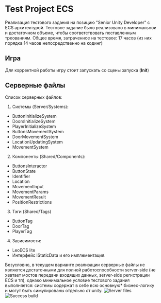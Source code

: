 # Test Project ECS
Реализация тестового задания на позицию "Senior Unity Developer" с ECS архитектурой.
Тестовое задание было реализовано в минимальнои и достаточном объеме, чтобы соответствовать поставленным треованиям.
Общее время, затраченное на тестовое: 17 часов (из них порядка 14 часов непосредственно на кодинг)

## Игра
Для корректной работы игру стоит запускать со сцены запуска (<b>Init</b>) 

## Серверные файлы
Список серверных файлов:
1. Системы (Server/Systems):
- ButtonInitializeSystem
- DoorsInitializeSystem
- PlayerInitializeSystem
- ButtonsMovementSystem
- DoorMovementSystem
- LocationUpdatingSystem
- MovementSystem

2. Компоненты (Shared/Components):
- ButtonsInteractor
- ButtonState
- Identifier
- Location
- MovementInput
- MovementParams
- MovementResult
- PositionRestrictions

3. Тэги (Shared/Tags)
- ButtonTag
- DoorTag
- PlayerTag

4. Зависимости:
- LeoECS lite
- Интерфейс IStaticData и его имплементация.

Безусловно, в текущем варианте реализации серверные файлы не являются достаточными для полной работоспособности server-side (не хватает мостов передачи входящих данных, server-side регистрации ECS и тп), однако минимальное условие тестового задания выполняется: системы содержат в себе всю основную* бизнес-логику и могут быть симулированы отдельно от unity.
![Server files](https://drive.google.com/uc?export=view&id=1_-NNu6bDrohkRLVFyPYxq_ChlaVVT4NB)
![Success build](https://drive.google.com/uc?export=view&id=19YXF7xkJWmXCh7V967wIl6Rho6oXYxzV)
